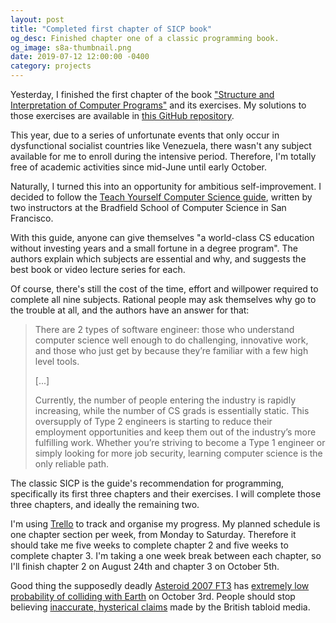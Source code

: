 ```yaml
---
layout: post
title: "Completed first chapter of SICP book"
og_desc: Finished chapter one of a classic programming book.
og_image: s8a-thumbnail.png
date: 2019-07-12 12:00:00 -0400
category: projects
---
```

Yesterday, I finished the first chapter of the book ["Structure and Interpretation of Computer Programs"](https://mitpress.mit.edu/sites/default/files/sicp/full-text/book/book.html) and its exercises. My solutions to those exercises are available in [this GitHub repository](https://github.com/S8A/sicp-exercises).

This year, due to a series of unfortunate events that only occur in dysfunctional socialist countries like Venezuela, there wasn't any subject available for me to enroll during the intensive period. Therefore, I'm totally free of academic activities since mid-June until early October.

Naturally, I turned this into an opportunity for ambitious self-improvement. I decided to follow the [Teach Yourself Computer Science guide](https://teachyourselfcs.com/), written by two instructors at the Bradfield School of Computer Science in San Francisco.

With this guide, anyone can give themselves "a world-class CS education without investing years and a small fortune in a degree program". The authors explain which subjects are essential and why, and suggests the best book or video lecture series for each.

Of course, there's still the cost of the time, effort and willpower required to complete all nine subjects. Rational people may ask themselves why go to the trouble at all, and the authors have an answer for that:

>There are 2 types of software engineer: those who understand computer science well enough to do challenging, innovative work, and those who just get by because they’re familiar with a few high level tools.
>
>[...]
>
>Currently, the number of people entering the industry is rapidly increasing, while the number of CS grads is essentially static. This oversupply of Type 2 engineers is starting to reduce their employment opportunities and keep them out of the industry’s more fulfilling work. Whether you’re striving to become a Type 1 engineer or simply looking for more job security, learning computer science is the only reliable path.

The classic SICP is the guide's recommendation for programming, specifically its first three chapters and their exercises. I will complete those three chapters, and ideally the remaining two.

I'm using [Trello](https://trello.com) to track and organise my progress. My planned schedule is one chapter section per week, from Monday to Saturday. Therefore it should take me five weeks to complete chapter 2 and five weeks to complete chapter 3. I'm taking a one week break between each chapter, so I'll finish chapter 2 on August 24th and chapter 3 on October 5th.

Good thing the supposedly deadly [Asteroid 2007 FT3](https://www.asteroidsnear.com/asteroid-2007-ft3-1043) has [extremely low probability of colliding with Earth](https://www.quora.com/What-are-the-chances-of-asteroid-2007-FT3-striking-earth) on October 3rd. People should stop believing [inaccurate, hysterical claims](https://www.express.co.uk/news/science/1096594/NASA-asteroid-tracker-asteroid-FT3-hit-earth-nasa-asteroid-warning-october-2019) made by the British tabloid media.
